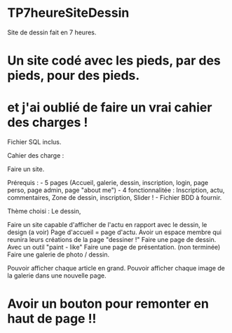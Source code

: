 # TP7heureSiteDessin
Site de dessin fait en 7 heures.


# Un site codé avec les pieds, par des pieds, pour des pieds.
# et j'ai oublié de faire un vrai cahier des charges !

Fichier SQL inclus.


Cahier des charge : 

Faire un site.

Prérequis : - 5 pages (Accueil, galerie, dessin, inscription, login, page perso, page admin, page "about me")
            - 4 fonctionnalitée : Inscription, actu, commentaires, Zone de dessin, inscription, Slider !
            - Fichier BDD à fournir.
            
Thème choisi : Le dessin,

Faire un site capable d'afficher de l'actu en rapport avec le dessin, le design (a voir)
Page d'accueil = page d'actu.
Avoir un espace membre qui reunira leurs créations de la page "dessiner !"
Faire une page de dessin. Avec un outil "paint - like" 
Faire une page de présentation. (non terminée)
Faire une galerie de photo / dessin.

Pouvoir afficher chaque article en grand.
Pouvoir afficher chaque image de la galerie dans une nouvelle page.

# Avoir un bouton pour remonter en haut de page !!

